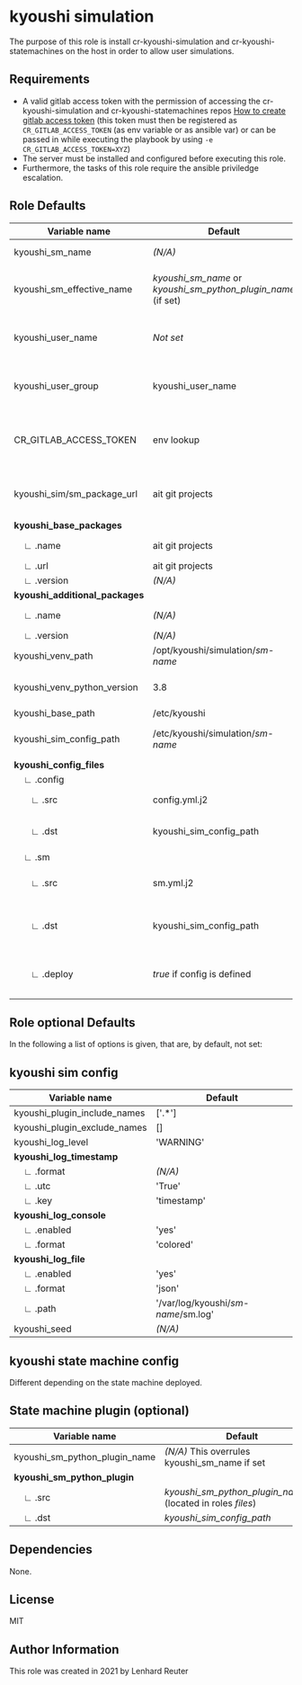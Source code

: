 kyoushi simulation
=========

The purpose of this role is install cr-kyoushi-simulation and cr-kyoushi-statemachines on the host in order to allow user simulations.


Requirements
------------

- A valid gitlab access token with the permission of accessing the cr-kyoushi-simulation and cr-kyoushi-statemachines repos [How to create gitlab access token](https://docs.gitlab.com/ee/user/profile/personal_access_tokens.html) (this token must then be registered as `CR_GITLAB_ACCESS_TOKEN` (as env variable or as ansible var) or can be passed in while executing the playbook by using `-e CR_GITLAB_ACCESS_TOKEN=XYZ`)
- The server must be installed and configured before executing this role.
- Furthermore, the tasks of this role require the ansible priviledge escalation.


Role Defaults
--------------

| Variable name   | Default | Description              |
| --------------- | ------- | ------------------------ |
| kyoushi_sm_name | *(N/A)* | Name of the statemachine |
| kyoushi_sm_effective_name | *kyoushi_sm_name* or *kyoushi_sm_python_plugin_name* (if set) | effective sm-name for the rest of the role |
| kyoushi_user_name | *Not set* | User for file ownership and permissions |
| kyoushi_user_group | kyoushi_user_name | Group for file ownership and permissions |
| CR_GITLAB_ACCESS_TOKEN | env lookup | Access Token to access custom repos  |
| kyoushi_sim/sm_package_url | ait git projects | URL used to install pip package from |
| **kyoushi_base_packages** | | |
| &nbsp;&nbsp;&nbsp;&nbsp;∟ .name | ait git projects | pip package name |
| &nbsp;&nbsp;&nbsp;&nbsp;∟ .url | ait git projects | repos url |
| &nbsp;&nbsp;&nbsp;&nbsp;∟ .version | *(N/A)* | *optional |
| **kyoushi_additional_packages** | | |
| &nbsp;&nbsp;&nbsp;&nbsp;∟ .name | *(N/A)* | pip package name |
| &nbsp;&nbsp;&nbsp;&nbsp;∟ .version | *(N/A)* | *optional |
| kyoushi_venv_path | /opt/kyoushi/simulation/*sm-name* | path to venv |
| kyoushi_venv_python_version | 3.8 | Python version for venv |
| kyoushi_base_path | /etc/kyoushi | |
| kyoushi_sim_config_path | /etc/kyoushi/simulation/*sm-name* | path to store the config files |
| **kyoushi_config_files** | | |
| &nbsp;&nbsp;&nbsp;&nbsp;∟ .config | | |
| &nbsp;&nbsp;&nbsp;&nbsp;&nbsp;&nbsp;&nbsp;∟ .src | config.yml.j2 | local path to config file |
| &nbsp;&nbsp;&nbsp;&nbsp;&nbsp;&nbsp;&nbsp;∟ .dst | kyoushi_sim_config_path | remote path to store the config file |
| &nbsp;&nbsp;&nbsp;&nbsp;∟ .sm | | |
| &nbsp;&nbsp;&nbsp;&nbsp;&nbsp;&nbsp;&nbsp;∟ .src | sm.yml.j2 | local path to sm config file |
| &nbsp;&nbsp;&nbsp;&nbsp;&nbsp;&nbsp;&nbsp;∟ .dst | kyoushi_sim_config_path | remote path to store the sm config file |
| &nbsp;&nbsp;&nbsp;&nbsp;&nbsp;&nbsp;&nbsp;∟ .deploy | *true* if config is defined | controls wheither sm file is deployed |


Role optional Defaults
--------------

In the following a list of options is given, that are, by default, not set:

## kyoushi sim config

| Variable name   | Default | 
| --------------- | ------- | 
| kyoushi_plugin_include_names | ['.*'] | 
| kyoushi_plugin_exclude_names | [] | 
| kyoushi_log_level | 'WARNING' | 
| **kyoushi_log_timestamp** | | 
| &nbsp;&nbsp;&nbsp;&nbsp;∟ .format | *(N/A)* | 
| &nbsp;&nbsp;&nbsp;&nbsp;∟ .utc | 'True' | 
| &nbsp;&nbsp;&nbsp;&nbsp;∟ .key | 'timestamp' | 
| **kyoushi_log_console** | | 
| &nbsp;&nbsp;&nbsp;&nbsp;∟ .enabled | 'yes' | 
| &nbsp;&nbsp;&nbsp;&nbsp;∟ .format | 'colored' | 
| **kyoushi_log_file** | | 
| &nbsp;&nbsp;&nbsp;&nbsp;∟ .enabled | 'yes' | 
| &nbsp;&nbsp;&nbsp;&nbsp;∟ .format | 'json' | 
| &nbsp;&nbsp;&nbsp;&nbsp;∟ .path | '/var/log/kyoushi/*sm-name*/sm.log' | 
| kyoushi_seed | *(N/A)* | 


## kyoushi state machine config

Different depending on the state machine deployed.


## State machine plugin (optional)

| Variable name   | Default | 
| --------------- | ------- | 
| kyoushi_sm_python_plugin_name | *(N/A)* This overrules kyoushi_sm_name if set | 
| **kyoushi_sm_python_plugin** | | 
| &nbsp;&nbsp;&nbsp;&nbsp;∟ .src | *kyoushi_sm_python_plugin_name*.py (located in roles *files*) | 
| &nbsp;&nbsp;&nbsp;&nbsp;∟ .dst | *kyoushi_sim_config_path* | 



Dependencies
------------

None.


License
-------

MIT

Author Information
------------------

This role was created in 2021 by Lenhard Reuter